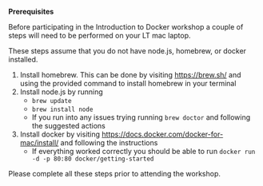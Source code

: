 **Prerequisites** 

Before participating in the Introduction to Docker workshop a couple of steps will need to be performed on your LT mac laptop. 

These steps assume that you do not have node.js, homebrew, or docker installed. 

1) Install homebrew. This can be done by visiting https://brew.sh/ and using the provided command to install homebrew in your terminal
2) Install node.js by running 
   - `brew update`
   - `brew install node`
   - If you run into any issues trying running `brew doctor` and following the suggested actions
3) Install docker by visiting https://docs.docker.com/docker-for-mac/install/ and following the instructions
    - If everything worked correctly you should be able to run `docker run -d -p 80:80 docker/getting-started`
    
Please complete all these steps prior to attending the workshop.
